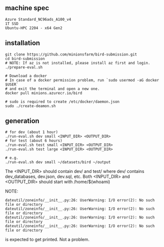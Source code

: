 ## machine spec
```
Azure Standard_NC96ads_A100_v4
1T SSD
Ubuntu-HPC 2204 - x64 Gen2
```

## installation
```
git clone https://github.com/minionsfarm/bird-submission.git
cd bird-submission
# NOTE: If az is not installed, please install az first and login.
./prepare-eval.sh

# Download a docker
# In case of a docker permission problem, run `sudo usermod -aG docker $USER`
# and exit the terminal and open a new one.
docker pull minions.azurecr.io/bird

# sudo is required to create /etc/docker/daemon.json
sudo ./create-deamon.sh
```

## generation
```
# for dev (about 1 hour)
./run-eval.sh dev small <INPUT_DIR> <OUTPUT_DIR>
# for test (about 6 hours)
./run-eval.sh test small <INPUT_DIR> <OUTPUT_DIR>
./run-eval.sh test large <INPUT_DIR> <OUTPUT_DIR>

# e.g.
./run-eval.sh dev small ~/datasets/bird ~/output
```
The <INPUT_DIR> should contain dev/ and test/ where dev/ contains dev_databases, dev.json, dev.sql, etc.
Both <INPUT_DIR> and <OUTPUT_DIR> should start with /home/$(whoami)

NOTE:
```
dateutil/zoneinfo/__init__.py:26: UserWarning: I/O error(2): No such file or directory
dateutil/zoneinfo/__init__.py:26: UserWarning: I/O error(2): No such file or directory
dateutil/zoneinfo/__init__.py:26: UserWarning: I/O error(2): No such file or directory
dateutil/zoneinfo/__init__.py:26: UserWarning: I/O error(2): No such file or directory
```
is expected to get printed. Not a problem.